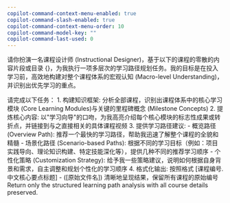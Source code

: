 ```yaml
---
copilot-command-context-menu-enabled: true
copilot-command-slash-enabled: true
copilot-command-context-menu-order: 10
copilot-command-model-key: ""
copilot-command-last-used: 0
---
```

请你扮演一名课程设计师 (Instructional Designer)，基于以下的课程的零散的内容片段或目录 {}，为我执行一项多层次的学习路径规划任务。我的目标是在投入学习前，高效地构建对整个课程体系的宏观认知 (Macro-level Understanding)，并识别出优先学习的重点。

请完成以下任务：
    1. 构建知识框架: 分析全部课程，识别出课程体系中的核心学习模块 (Core Learning Modules)与关键的里程碑概念 (Milestone Concepts)
    2. 提炼核心内容: 以"学习向导"的口吻，为我高亮介绍每个核心模块的标志性成果或转折点，并链接到与之直接相关的具体课程视频
    3. 提供学习路径建议:
       - 概览路径 (Overview Path): 推荐一个最快的学习路径，帮助我迅速了解整个课程的全貌和精髓
       - 场景化路径 (Scenario-based Paths): 根据不同的学习目标（例如：项目实践导向、理论知识构建、特定技能深化等），提供几种不同的推荐学习顺序
       - 个性化策略 (Customization Strategy): 给予我一些策略建议，说明如何根据自身背景和需求，自主调整和规划个性化的学习顺序
    4. 格式化输出: 按照格式 [课程编号. 中文核心要点标题] - ([原始文件名]) 清晰地呈现结果，保留所有课程的原始编号
    Return only the structured learning path analysis with all course details preserved.
